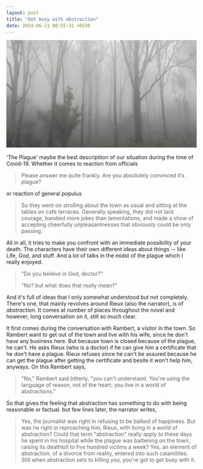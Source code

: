 ```yaml
---
layout: post
title: "Get busy with abstraction"
date: 2024-06-21 00:55:31 +0530
---
```


<link rel="stylesheet" href="/style.css" />

<img src="/img/faded tree.jpg" alt="Image 1" class="centered-image">

'The Plague' maybe the best descriptiion of our situation during the time of Covid-19. Whether it comes to reaction from officials
<blockquote>
Please answer me quite frankly. Are you absolutely convinced it’s plague?
</blockquote>
or reaction of general populus
<blockquote>
So they went on strolling about the town as usual and sitting at the tables on cafe terraces. Generally speaking, they did not lack courage, bandied more jokes than lamentations, and made a show of accepting cheerfully unpleasantnesses that obviously could be only passing.
</blockquote>
All in all, it tries to make you confront with an immediate possibility of your death. The characters have their own different ideas about things -- like Life, God, and stuff. And a lot of talks in the midst of the plague which I really enjoyed. 
<blockquote>
"Do you believe in God, doctor?" <br>

"No? but what does that really mean?"
</blockquote>
And it's full of ideas that I only somewhat understood but not completely. There's one, that mainly revolves around Rieux (also the narrator), is of <i>abstraction</i>. It comes at number of places throughout the novel and however, long conversation on it, still so much clear. 

It first comes during the conversation with Rambert, a visitor in the town. So Rambert want to get out of the town and live with his wife, since he don't have any business here. But because town is closed because of the  plague, he can't. He asks Rieux (who is a doctor) if he can give him a certificate that he don't have a plague. Rieux refuses since he can't be assured because he can get the plague after getting the certificate and besite it won't help him, anyways. On this Rambert says,
<blockquote>
"No," Rambert said bitterly, "you can't understand. You're using the language of reason, not of the heart; you live in a world of abstractions."
</blockquote>
So that gives the feeling that abstraction has something to do with being reasonable or factual. but few lines later, the narrator writes,
<blockquote>
Yes, the journalist was right in refusing to be balked of happiness. But was he right in reproaching him, Rieux, with living in a world of abstraction? Could that term "abstraction" really apply to these days he spent in his hospital while the plague was battening on the town, raising its deathtoll to five hundred victims a week? Yes, an element of abstraction, of a divorce from reality, entered into such calamitites. Still when abstraction sets to killing you, you're got to get busy with it.
</blockquote>






<!-- Apart from this theme of confronting the possibility of ceasing to exist, there are other themes explored through five or six characters. One of the main theme that explored through the narrator (Rieux) on <i>abstraction</i> which I did not understood so well on the first read, but only after when I listned to 'The Partially Examined Life' that it started to make more sense. -->



<!-- Covid-19 was the best time to read 'The Plague' which said to be  -->


